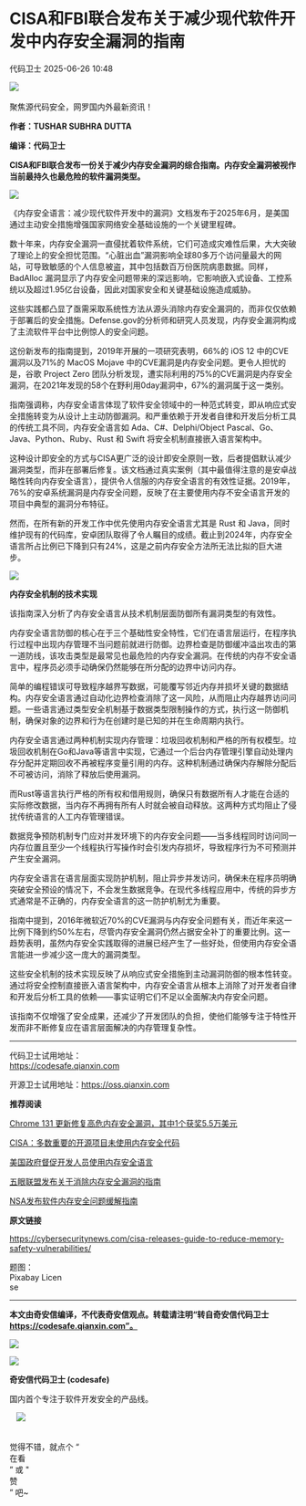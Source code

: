 #  CISA和FBI联合发布关于减少现代软件开发中内存安全漏洞的指南  
 代码卫士   2025-06-26 10:48  
  
![](https://mmbiz.qpic.cn/mmbiz_gif/Az5ZsrEic9ot90z9etZLlU7OTaPOdibteeibJMMmbwc29aJlDOmUicibIRoLdcuEQjtHQ2qjVtZBt0M5eVbYoQzlHiaw/640?wx_fmt=gif "")  
    
聚焦源代码安全，网罗国内外最新资讯！  
  
**作者：TUSHAR SUBHRA DUTTA**  
  
**编译：代码卫士**  
  
**CISA和FBI联合发布一份关于减少内存安全漏洞的综合指南。内存安全漏洞被视作当前最持久也最危险的软件漏洞类型。**  
  
![](https://mmbiz.qpic.cn/mmbiz_png/oBANLWYScMSZVXfR0ju8yz6BT5GKYrGZQFmylymiaH907l0Vo0Qd6A1Da53m4d04nR1iahibpG6jrqQNI4bJqzasQ/640?wx_fmt=png&from=appmsg "")  
  
  
《内存安全语言：减少现代软件开发中的漏洞》文档发布于2025年6月，是美国通过主动安全措施增强国家网络安全基础设施的一个关键里程碑。   
  
数十年来，内存安全漏洞一直侵扰着软件系统，它们可造成灾难性后果，大大突破了理论上的安全担忧范围。“心脏出血”漏洞影响全球80多万个访问量最大的网站，可导致敏感的个人信息被盗，其中包括数百万份医院病患数据。同样，BadAlloc 漏洞显示了内存安全问题带来的深远影响，它影响嵌入式设备、工控系统以及超过1.95亿台设备，因此对国家安全和关键基础设施造成威胁。  
  
这些实践都凸显了亟需采取系统性方法从源头消除内存安全漏洞的，而非仅仅依赖于部署后的安全措施。Defense.gov的分析师和研究人员发现，内存安全漏洞构成了主流软件平台中比例惊人的安全问题。  
  
这份新发布的指南提到，2019年开展的一项研究表明，66%的 iOS 12 中的CVE漏洞以及71%的 MacOS Mojave 中的CVE漏洞是内存安全问题。更令人担忧的是，谷歌 Project Zero 团队分析发现，遭实际利用的75%的CVE漏洞是内存安全漏洞，在2021年发现的58个在野利用0day漏洞中，67%的漏洞属于这一类别。  
  
指南强调称，内存安全语言体现了软件安全领域中的一种范式转变，即从响应式安全措施转变为从设计上主动防御漏洞。和严重依赖于开发者自律和开发后分析工具的传统工具不同，内存安全语言如 Ada、C#、Delphi/Object Pascal、Go、Java、Python、Ruby、Rust 和 Swift 将安全机制直接嵌入语言架构中。  
  
这种设计即安全的方式与CISA更广泛的设计即安全原则一致，后者提倡默认减少漏洞类型，而非在部署后修复。该文档通过真实案例（其中最值得注意的是安卓战略性转向内存安全语言），提供令人信服的内存安全语言的有效性证据。2019年，76%的安卓系统漏洞是内存安全问题，反映了在主要使用内存不安全语言开发的项目中典型的漏洞分布特征。       
  
然而，在所有新的开发工作中优先使用内存安全语言尤其是 Rust 和 Java，同时维护现有的代码库，安卓团队取得了令人瞩目的成绩。截止到2024年，内存安全语言所占比例已下降到只有24%，这是之前内存安全方法所无法比拟的巨大进步。  
  
  
![](https://mmbiz.qpic.cn/mmbiz_gif/oBANLWYScMSZVXfR0ju8yz6BT5GKYrGZjibNFx5N4rXW44jqMgCy42IFHd8fXvssjXoXP5aQvQQqddGd5u4B4mA/640?wx_fmt=gif&from=appmsg "")  
  
  
**内存安全机制的技术实现**  
  
  
  
该指南深入分析了内存安全语言从技术机制层面防御所有漏洞类型的有效性。  
  
内存安全语言防御的核心在于三个基础性安全特性，它们在语言层运行，在程序执行过程中出现内存管理不当问题前就进行防御。边界检查是防御缓冲溢出攻击的第一道防线，该攻击类型是最常见也最危险的内存安全漏洞。在传统的内存不安全语言中，程序员必须手动确保仍然能够在所分配的边界中访问内存。  
  
简单的编程错误可导致程序越界写数据，可能覆写邻近内存并损坏关键的数据结构。内存安全语言通过自动化边界检查消除了这一风险，从而阻止内存越界访问问题。一些语言通过类型安全机制基于数据类型限制操作的方式，执行这一防御机制，确保对象的边界和行为在创建时是已知的并在生命周期内执行。  
  
内存安全语言通过两种机制实现内存管理：垃圾回收机制和严格的所有权模型。垃圾回收机制在Go和Java等语言中实现，它通过一个后台内存管理引擎自动处理内存分配并定期回收不再被程序变量引用的内存。这种机制通过确保内存解除分配后不可被访问，消除了释放后使用漏洞。  
  
而Rust等语言执行严格的所有权和借用规则，确保只有数据所有人才能在合适的实际修改数据，当内存不再拥有所有人时就会被自动释放。这两种方式均阻止了侵扰传统语言的人工内存管理错误。  
  
数据竞争预防机制专门应对并发环境下的内存安全问题——当多线程同时访问同一内存位置且至少一个线程执行写操作时会引发内存损坏，导致程序行为不可预测并产生安全漏洞。  
  
内存安全语言在语言层面实现防护机制，阻止异步并发访问，确保未在程序员明确突破安全预设的情况下，不会发生数据竞争。在现代多线程应用中，传统的异步方式通常是不正确的，内存安全语言的这一防护机制尤为重要。  
  
指南中提到，2016年微软近70%的CVE漏洞与内存安全问题有关，而近年来这一比例下降到约50%左右，尽管内存安全漏洞仍然占据安全补丁的重要比例。这一趋势表明，虽然内存安全实践取得的进展已经产生了一些好处，但使用内存安全语言能进一步减少这一庞大的漏洞类型。  
  
这些安全机制的技术实现反映了从响应式安全措施到主动漏洞防御的根本性转变。通过将安全控制直接嵌入语言架构中，内存安全语言从根本上消除了对开发者自律和开发后分析工具的依赖——事实证明它们不足以全面解决内存安全问题。  
  
该指南不仅增强了安全成果，还减少了开发团队的负担，使他们能够专注于特性开发而非不断修复应在语言层面解决的内存管理复杂性。  
  
****  
代码卫士试用地址：  
https://codesafe.qianxin.com  
  
开源卫士试用地址：https://oss.qianxin.com  
  
  
  
  
  
  
  
  
  
  
  
  
  
**推荐阅读**  
  
[Chrome 131 更新修复高危内存安全漏洞，其中1个获奖5.5万美元](https://mp.weixin.qq.com/s?__biz=MzI2NTg4OTc5Nw==&mid=2247521859&idx=2&sn=342840d67c1fbf01af15a41ea7621df8&scene=21#wechat_redirect)  
  
  
[CISA：多数重要的开源项目未使用内存安全代码](https://mp.weixin.qq.com/s?__biz=MzI2NTg4OTc5Nw==&mid=2247519901&idx=1&sn=32d7347010a5e163854477e5c2232e19&scene=21#wechat_redirect)  
  
  
[美国政府督促开发人员使用内存安全语言](https://mp.weixin.qq.com/s?__biz=MzI2NTg4OTc5Nw==&mid=2247518933&idx=1&sn=bc26c32481243cbbefbddaff3ad145e8&scene=21#wechat_redirect)  
  
  
[五眼联盟发布关于消除内存安全漏洞的指南](https://mp.weixin.qq.com/s?__biz=MzI2NTg4OTc5Nw==&mid=2247518310&idx=1&sn=fa3d5f0ab199a0f70069284b938494d2&scene=21#wechat_redirect)  
  
  
[NSA发布软件内存安全问题缓解指南](https://mp.weixin.qq.com/s?__biz=MzI2NTg4OTc5Nw==&mid=2247514639&idx=1&sn=9aa73d1795f3ecd2c5787fdc8d53d04f&scene=21#wechat_redirect)  
  
  
  
  
  
**原文链接**  
  
https://cybersecuritynews.com/cisa-releases-guide-to-reduce-memory-safety-vulnerabilities/  
  
  
  
题图：  
Pixabay Licen  
se  
  
****  
**本文由奇安信编译，不代表奇安信观点。转载请注明“转自奇安信代码卫士 https://codesafe.qianxin.com”。**  
  
  
  
  
![](https://mmbiz.qpic.cn/mmbiz_jpg/oBANLWYScMSf7nNLWrJL6dkJp7RB8Kl4zxU9ibnQjuvo4VoZ5ic9Q91K3WshWzqEybcroVEOQpgYfx1uYgwJhlFQ/640?wx_fmt=jpeg "")  
  
![](https://mmbiz.qpic.cn/mmbiz_jpg/oBANLWYScMSN5sfviaCuvYQccJZlrr64sRlvcbdWjDic9mPQ8mBBFDCKP6VibiaNE1kDVuoIOiaIVRoTjSsSftGC8gw/640?wx_fmt=jpeg "")  
  
**奇安信代码卫士 (codesafe)**  
  
国内首个专注于软件开发安全的产品线。  
  
   ![](https://mmbiz.qpic.cn/mmbiz_gif/oBANLWYScMQ5iciaeKS21icDIWSVd0M9zEhicFK0rbCJOrgpc09iaH6nvqvsIdckDfxH2K4tu9CvPJgSf7XhGHJwVyQ/640?wx_fmt=gif "")  
  
   
觉得不错，就点个 “  
在看  
” 或 "  
赞  
” 吧~  
  
